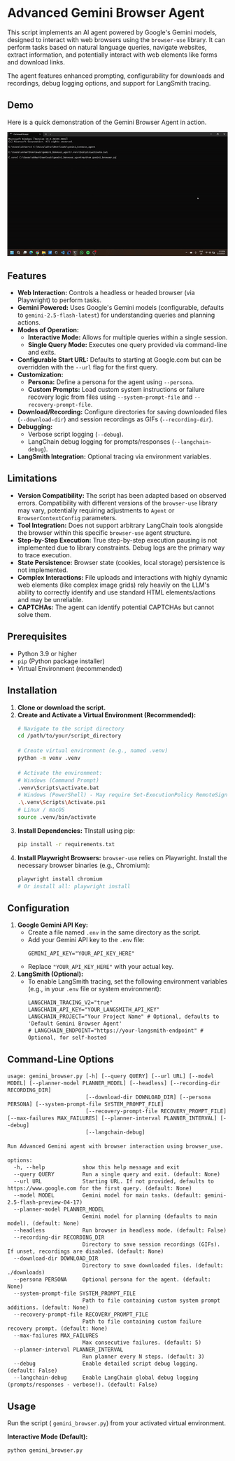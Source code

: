 # Advanced Gemini Browser Agent

This script implements an AI agent powered by Google's Gemini models, designed to interact with web browsers using the `browser-use` library. It can perform tasks based on natural language queries, navigate websites, extract information, and potentially interact with web elements like forms and download links.

The agent features enhanced prompting, configurability for downloads and recordings, debug logging options, and support for LangSmith tracing.

## Demo

Here is a quick demonstration of the Gemini Browser Agent in action.

![Gemini Browser Agent Demo](./demo.gif)

## Features

*   **Web Interaction:** Controls a headless or headed browser (via Playwright) to perform tasks.
*   **Gemini Powered:** Uses Google's Gemini models (configurable, defaults to `gemini-2.5-flash-latest`) for understanding queries and planning actions.
*   **Modes of Operation:**
    *   **Interactive Mode:** Allows for multiple queries within a single session.
    *   **Single Query Mode:** Executes one query provided via command-line and exits.
*   **Configurable Start URL:** Defaults to starting at Google.com but can be overridden with the `--url` flag for the first query.
*   **Customization:**
    *   **Persona:** Define a persona for the agent using `--persona`.
    *   **Custom Prompts:** Load custom system instructions or failure recovery logic from files using `--system-prompt-file` and `--recovery-prompt-file`.
*   **Download/Recording:** Configure directories for saving downloaded files (`--download-dir`) and session recordings as GIFs (`--recording-dir`).
*   **Debugging:**
    *   Verbose script logging (`--debug`).
    *   LangChain debug logging for prompts/responses (`--langchain-debug`).
*   **LangSmith Integration:** Optional tracing via environment variables.

## Limitations

*   **Version Compatibility:** The script has been adapted based on observed errors. Compatibility with different versions of the `browser-use` library may vary, potentially requiring adjustments to `Agent` or `BrowserContextConfig` parameters.
*   **Tool Integration:** Does not support arbitrary LangChain tools alongside the browser within this specific `browser-use` agent structure.
*   **Step-by-Step Execution:** True step-by-step execution pausing is not implemented due to library constraints. Debug logs are the primary way to trace execution.
*   **State Persistence:** Browser state (cookies, local storage) persistence is not implemented.
*   **Complex Interactions:** File uploads and interactions with highly dynamic web elements (like complex image grids) rely heavily on the LLM's ability to correctly identify and use standard HTML elements/actions and may be unreliable.
*   **CAPTCHAs:** The agent can identify potential CAPTCHAs but cannot solve them.

## Prerequisites

*   Python 3.9 or higher
*   `pip` (Python package installer)
*   Virtual Environment (recommended)

## Installation

1.  **Clone or download the script.**
2.  **Create and Activate a Virtual Environment (Recommended):**
    ```bash
    # Navigate to the script directory
    cd /path/to/your/script_directory

    # Create virtual environment (e.g., named .venv)
    python -m venv .venv

    # Activate the environment:
    # Windows (Command Prompt)
    .venv\Scripts\activate.bat
    # Windows (PowerShell) - May require Set-ExecutionPolicy RemoteSigned -Scope Process first
    .\.venv\Scripts\Activate.ps1
    # Linux / macOS
    source .venv/bin/activate
    ```
3.  **Install Dependencies:** 
    TInstall using pip:
    ```bash
    pip install -r requirements.txt
    ```
4.  **Install Playwright Browsers:** `browser-use` relies on Playwright. Install the necessary browser binaries (e.g., Chromium):
    ```bash
    playwright install chromium
    # Or install all: playwright install
    ```

## Configuration

1.  **Google Gemini API Key:**
    *   Create a file named `.env` in the same directory as the script.
    *   Add your Gemini API key to the `.env` file:
        ```env
        GEMINI_API_KEY="YOUR_API_KEY_HERE"
        ```
    *   Replace `"YOUR_API_KEY_HERE"` with your actual key.
2.  **LangSmith (Optional):**
    *   To enable LangSmith tracing, set the following environment variables (e.g., in your `.env` file or system environment):
        ```env
        LANGCHAIN_TRACING_V2="true"
        LANGCHAIN_API_KEY="YOUR_LANGSMITH_API_KEY"
        LANGCHAIN_PROJECT="Your Project Name" # Optional, defaults to 'Default Gemini Browser Agent'
        # LANGCHAIN_ENDPOINT="https://your-langsmith-endpoint" # Optional, for self-hosted
        ```
## Command-Line Options

```text
usage: gemini_browser.py [-h] [--query QUERY] [--url URL] [--model MODEL] [--planner-model PLANNER_MODEL] [--headless] [--recording-dir RECORDING_DIR]
                         [--download-dir DOWNLOAD_DIR] [--persona PERSONA] [--system-prompt-file SYSTEM_PROMPT_FILE]
                         [--recovery-prompt-file RECOVERY_PROMPT_FILE] [--max-failures MAX_FAILURES] [--planner-interval PLANNER_INTERVAL] [--debug]
                         [--langchain-debug]

Run Advanced Gemini agent with browser interaction using browser_use.

options:
  -h, --help            show this help message and exit
  --query QUERY         Run a single query and exit. (default: None)
  --url URL             Starting URL. If not provided, defaults to https://www.google.com for the first query. (default: None)
  --model MODEL         Gemini model for main tasks. (default: gemini-2.5-flash-preview-04-17)
  --planner-model PLANNER_MODEL
                        Gemini model for planning (defaults to main model). (default: None)
  --headless            Run browser in headless mode. (default: False)
  --recording-dir RECORDING_DIR
                        Directory to save session recordings (GIFs). If unset, recordings are disabled. (default: None)
  --download-dir DOWNLOAD_DIR
                        Directory to save downloaded files. (default: ./downloads)
  --persona PERSONA     Optional persona for the agent. (default: None)
  --system-prompt-file SYSTEM_PROMPT_FILE
                        Path to file containing custom system prompt additions. (default: None)
  --recovery-prompt-file RECOVERY_PROMPT_FILE
                        Path to file containing custom failure recovery prompt. (default: None)
  --max-failures MAX_FAILURES
                        Max consecutive failures. (default: 5)
  --planner-interval PLANNER_INTERVAL
                        Run planner every N steps. (default: 3)
  --debug               Enable detailed script debug logging. (default: False)
  --langchain-debug     Enable LangChain global debug logging (prompts/responses - verbose!). (default: False)
```
## Usage

Run the script ( `gemini_browser.py`) from your activated virtual environment.

**Interactive Mode (Default):**

```bash
python gemini_browser.py
